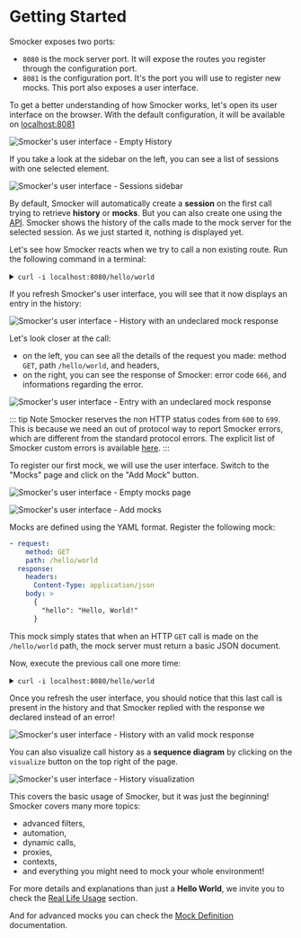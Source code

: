 # Getting Started

Smocker exposes two ports:

- `8080` is the mock server port. It will expose the routes you register through the configuration port.
- `8081` is the configuration port. It's the port you will use to register new mocks. This port also exposes a user interface.

To get a better understanding of how Smocker works, let's open its user interface on the browser. With the default configuration, it will be available on [localhost:8081](http://localhost:8081/)

![Smocker's user interface - Empty History](/screenshots/screenshot-empty-history.png)

If you take a look at the sidebar on the left, you can see a list of sessions with one selected element.

![Smocker's user interface - Sessions sidebar](/screenshots/screenshot-sessions.png)

By default, Smocker will automatically create a **session** on the first call trying to retrieve **history** or **mocks**.
But you can also create one using the [API](/technical-documentation/api.md#start-session).
Smocker shows the history of the calls made to the mock server for the selected session. As we just started it, nothing is displayed yet.

Let's see how Smocker reacts when we try to call a non existing route. Run the following command in a terminal:

<details>
<summary><code>curl -i localhost:8080/hello/world</code></summary>

```
HTTP/1.1 666 status code 666
Content-Type: application/json; charset=UTF-8
Date: Wed, 29 Jan 2020 17:25:31 GMT
Content-Length: 206

{"message":"No mock found matching the request","request":{"path":"/hello/world","method":"GET","body":"","headers":{"Accept":["*/*"],"User-Agent":["curl/7.54.0"]},"date":"2020-01-29T17:25:31.956225978Z"}}
```

</details>

If you refresh Smocker's user interface, you will see that it now displays an entry in the history:

![Smocker's user interface - History with an undeclared mock response](/screenshots/screenshot-history-666.png)

Let's look closer at the call:

- on the left, you can see all the details of the request you made: method `GET`, path `/hello/world`, and headers,
- on the right, you can see the response of Smocker: error code `666`, and informations regarding the error.

![Smocker's user interface - Entry with an undeclared mock response](/screenshots/screenshot-hello-world-666.png)

::: tip Note
Smocker reserves the non HTTP status codes from `600` to `699`. This is because we need an out of protocol way to report Smocker errors, which are different from the standard protocol errors. The explicit list of Smocker custom errors is available [here](/technical-documentation/errors.md).
:::

To register our first mock, we will use the user interface. Switch to the "Mocks" page and click on the "Add Mock" button.

![Smocker's user interface - Empty mocks page](/screenshots/screenshot-empty-mocks.png)

![Smocker's user interface - Add mocks](/screenshots/screenshot-add-mocks.png)

Mocks are defined using the YAML format. Register the following mock:

```yml
- request:
    method: GET
    path: /hello/world
  response:
    headers:
      Content-Type: application/json
    body: >
      {
        "hello": "Hello, World!"
      }
```

This mock simply states that when an HTTP `GET` call is made on the `/hello/world` path, the mock server must return a basic JSON document.

Now, execute the previous call one more time:

<details>
<summary><code>curl -i localhost:8080/hello/world</code></summary>

```
HTTP/1.1 200 OK
Content-Type: application/json
Date: Wed, 29 Jan 2020 17:40:52 GMT
Content-Length: 30

{
  "hello": "Hello, World!"
}
```

</details>

Once you refresh the user interface, you should notice that this last call is present in the history and that Smocker replied with the response we declared instead of an error!

![Smocker's user interface - History with an valid mock response](/screenshots/screenshot-hello-world-200.png)

You can also visualize call history as a **sequence diagram** by clicking on the `visualize` button on the top right of the page.

![Smocker's user interface - History visualization](/screenshots/screenshot-history-visualize.png)

This covers the basic usage of Smocker, but it was just the beginning! Smocker covers many more topics:

- advanced filters,
- automation,
- dynamic calls,
- proxies,
- contexts,
- and everything you might need to mock your whole environment!

For more details and explanations than just a **Hello World**, we invite you to check the [Real Life Usage](./real-life.md) section.

And for advanced mocks you can check the [Mock Definition](/technical-documentation/mock-definition.md) documentation.
